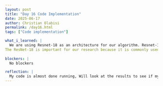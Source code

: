 ```yaml
---
layout: post
title: "Day 16 Code Implementation"
date: 2025-06-17
author: Christian Olabisi
permalink: /day16.html
tags: ["Code implementation"]

what_i_learned: |
  We are using Resnet-18 as an architecture for our algorithm. Resnet-18 introduces skip connections that allow for gradient flow. ResNet-18 has 18 layers, making it deep enough to learn complex features. Also, Resnet-18 does well with classification tasks. 
The ResNet-18 is important for our research because it is commonly used. I also learned more about Cross-entropy loss. Cross-entropy loss  is the standard loss function for multi-class classification. For a single example, it's calculated as Loss =                     - log(p_correct_class). Were using cross entropy because our outputs can be interpreted as class probabilities after something called softmax. Which is when you convert real numbers into probabilities. It also is a great tool when handling Cifar-10. Lastly, it provides strong gradients when predictions are wrong. Meaning it's weaker when the predictions are correct. Looked a little bit at the optimizer configuration. I plan on taking a deeper look at how the optimizer configuration works tomorrow.
  
blockers: |
  No blockers

reflection: |
  My code is almost done running, Will look at the results to see if my accuracy has improved. Also, I will be looking more at the breakdown of some other components of my code.
---
```


